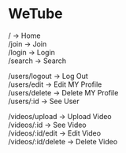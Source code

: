 # WeTube

<!-- URL 만들고 Router, Controller 통해서 동작 -->

/ -> Home  
/join -> Join  
/login -> Login  
/search -> Search

/users/logout -> Log Out  
/users/edit -> Edit MY Profile  
/users/delete -> Delete MY Profile  
/users/:id -> See User

/videos/upload -> Upload Video  
/videos/:id -> See Video  
/videos/:id/edit -> Edit Video  
/videos/:id/delete -> Delete Video
